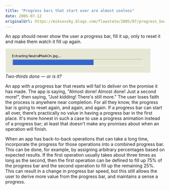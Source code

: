 ```yaml
---
title: "Progress bars that start over are almost useless"
date: 2005-07-12
originalUrl: https://miksovsky.blogs.com/flowstate/2005/07/progress_bars_t.html
---
```


<p>
  An app should never show the user a progress bar, fill it up, only to reset it
  and make them watch it fill up again.
</p>
<p>
  <img src="/images/flowstate/progress_bar_1.PNG" alt="Progress_bar_1" />
  <br /><em>Two-thirds done — or is it?</em>
</p>
<p>
  An app with a progress bar that resets will fail to deliver on the promise it
  has made. The app is saying, &quot;Almost done! Almost done! Just a second
  more!&quot;, then saying, &quot;Just kidding! There's still more.&quot; The
  user loses faith the process is anywhere near completion. For all they know,
  the progress bar is going to reset again, and again, and again. If a progress
  bar can start all over, there’s practically no value in having a progress bar
  in the first place. It's more honest in such a case to use a progress
  animation instead of a progress bar; at least that doesn't make any promises
  about when an operation will finish.
</p>
<p>
  When an app has back-to-back operations that can take a long time, incorporate
  the progress for those operations into a combined progress bar. This can be
  done, for example, by assigning arbitrary percentages based on expected
  results. If the first operation usually takes about three times as long as the
  second, then the first operation can be defined to fill up 75% of the progress
  bar and the second operation to fill up the remaining 25%. This can result in
  a change in progress bar speed, but this still allows the user to derive more
  value from the progress bar, and maintains a sense a progress.
</p>

